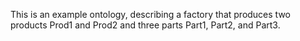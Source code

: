 This is an example ontology, describing a factory that produces two products Prod1 and Prod2 and three parts Part1, Part2, and Part3.
